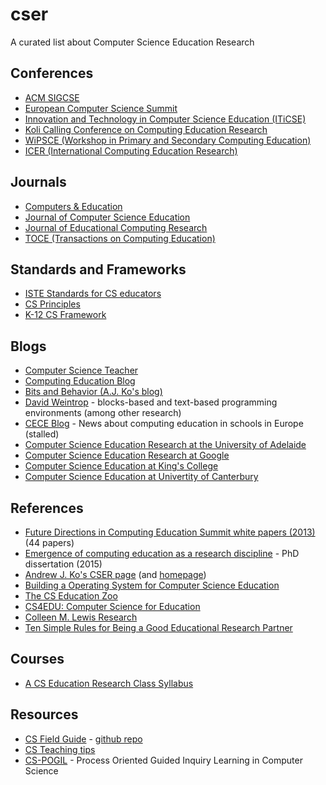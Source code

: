 # cser
A curated list about Computer Science Education Research

## Conferences

* [ACM SIGCSE](http://sigcse.org/)
* [European Computer Science Summit](http://www.informatics-europe.org/ecss)
* [Innovation and Technology in Computer Science Education (ITiCSE)](http://iticse.acm.org/)
* [Koli Calling Conference on Computing Education Research](http://www.kolicalling.fi/)
* [WiPSCE (Workshop in Primary and Secondary Computing Education)](http://www.wipsce.org/)
* [ICER (International Computing Education Research)](https://icer.hosting.acm.org/)

## Journals

* [Computers & Education](https://www.journals.elsevier.com/computers-and-education/)
* [Journal of Computer Science Education](www.tandf.co.uk/journals/cse)
* [Journal of Educational Computing Research](http://journals.sagepub.com/loi/jeca)
* [TOCE (Transactions on Computing Education)](http://toce.acm.org/)

## Standards and Frameworks

* [ISTE Standards for CS educators](http://www.iste.org/standards/standards/standards-for-computer-science-educators)
* [CS Principles](http://csprinciples.org/)
* [K-12 CS Framework](https://k12cs.org/)

## Blogs

* [Computer Science Teacher](http://blog.acthompson.net/)
* [Computing Education Blog](https://computinged.wordpress.com/)
* [Bits and Behavior (A.J. Ko's blog)](http://blogs.uw.edu/ajko/)
* [David Weintrop](http://dweintrop.github.io/) - blocks-based and text-based programming environments (among other research)
* [CECE Blog](http://ceceblog.uni-muenster.de/) - News about computing education in schools in Europe (stalled)
* [Computer Science Education Research at the University of Adelaide](https://blogs.adelaide.edu.au/cser/)
* [Computer Science Education Research at Google](https://edu.google.com/resources/computerscience/research/)
* [Computer Science Education at King's College](http://blogs.kcl.ac.uk/cser/category/computer-science-education/)
* [Computer Science Education at Univertity of Canterbury](http://www.cosc.canterbury.ac.nz/research/RG/CSE/)

## References

* [Future Directions in Computing Education Summit white papers (2013)](https://purl.stanford.edu/mn485tg1952) (44 papers)
* [Emergence of computing education as a research discipline](https://aaltodoc.aalto.fi/handle/123456789/18195) - PhD dissertation (2015)
* [Andrew J. Ko's CSER page](https://faculty.washington.edu/ajko/cer) (and [homepage](http://faculty.washington.edu/ajko/))
* [Building a Operating System for Computer Science Education](http://outlier.uchicago.edu/computerscience/OS4CS/)
* [The CS Education Zoo](http://webyrd.net/zoo.html)
* [CS4EDU: Computer Science for Education](http://cs4edu.cs.purdue.edu/)
* [Colleen M. Lewis Research](http://blogs.hmc.edu/lewis/research/)
* [Ten Simple Rules for Being a Good Educational Research Partner](http://third-bit.com/2018/01/15/ten-rules-education-research-partnership.html)

## Courses

* [A CS Education Research Class Syllabus](https://computinged.wordpress.com/2015/11/18/a-cs-research-class-syllabus/)

## Resources

* [CS Field Guide](http://www.csfieldguide.org.nz/) - [github repo](https://github.com/uccser/cs-field-guide)
* [CS Teaching tips](http://csteachingtips.org/)
* [CS-POGIL](http://cspogil.org/) - Process Oriented Guided Inquiry Learning in Computer Science
